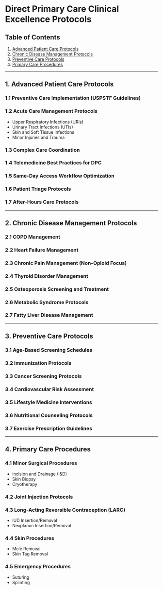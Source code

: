 # Direct Primary Care Clinical Excellence Protocols

## Table of Contents

1. [Advanced Patient Care Protocols](#advanced-patient-care-protocols)
2. [Chronic Disease Management Protocols](#chronic-disease-management-protocols)
3. [Preventive Care Protocols](#preventive-care-protocols)
4. [Primary Care Procedures](#primary-care-procedures)

---

## 1. Advanced Patient Care Protocols

### 1.1 Preventive Care Implementation (USPSTF Guidelines)

### 1.2 Acute Care Management Protocols
- Upper Respiratory Infections (URIs)
- Urinary Tract Infections (UTIs)
- Skin and Soft Tissue Infections
- Minor Injuries and Trauma

### 1.3 Complex Care Coordination

### 1.4 Telemedicine Best Practices for DPC

### 1.5 Same-Day Access Workflow Optimization

### 1.6 Patient Triage Protocols

### 1.7 After-Hours Care Protocols

---

## 2. Chronic Disease Management Protocols

### 2.1 COPD Management
### 2.2 Heart Failure Management
### 2.3 Chronic Pain Management (Non-Opioid Focus)
### 2.4 Thyroid Disorder Management
### 2.5 Osteoporosis Screening and Treatment
### 2.6 Metabolic Syndrome Protocols
### 2.7 Fatty Liver Disease Management

---

## 3. Preventive Care Protocols

### 3.1 Age-Based Screening Schedules
### 3.2 Immunization Protocols
### 3.3 Cancer Screening Protocols
### 3.4 Cardiovascular Risk Assessment
### 3.5 Lifestyle Medicine Interventions
### 3.6 Nutritional Counseling Protocols
### 3.7 Exercise Prescription Guidelines

---

## 4. Primary Care Procedures

### 4.1 Minor Surgical Procedures
- Incision and Drainage (I&D)
- Skin Biopsy
- Cryotherapy

### 4.2 Joint Injection Protocols

### 4.3 Long-Acting Reversible Contraception (LARC)
- IUD Insertion/Removal
- Nexplanon Insertion/Removal

### 4.4 Skin Procedures
- Mole Removal
- Skin Tag Removal

### 4.5 Emergency Procedures
- Suturing
- Splinting